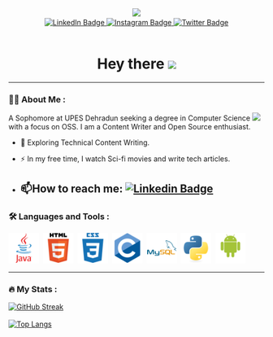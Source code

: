 

<!--
**tishajain25/tishajain25** is a ✨ _special_ ✨ repository because its `README.md` (this file) appears on your GitHub profile.

Here are some ideas to get you started:

- 🔭 I’m currently working on ...
- 🌱 I’m currently learning ...
- 👯 I’m looking to collaborate on ...
- 🤔 I’m looking for help with ...
- 💬 Ask me about ...
- 📫 How to reach me: ...
- 😄 Pronouns: ...
- ⚡ Fun fact: ...
-->

<div id="header" align="center">
  <img src="https://media3.giphy.com/media/L1R1tvI9svkIWwpVYr/giphy.gif?cid=ecf05e47rp0p3tp2mym1gb0av35pivm0fs40nmqsdzqk7uu8&rid=giphy.gif&ct=g" width="350"/>


<div id="badges">
  <a href="https://www.linkedin.com/in/tisha-jain-a06323233/">
    <img src="https://img.shields.io/badge/LinkedIn-blue?style=for-the-badge&logo=linkedin&logoColor=white" alt="LinkedIn Badge"/>
  </a>
  <a href="https://www.instagram.com/tisha_jain_25/">
    <img src="https://img.shields.io/badge/Instagram-pink?style=for-the-badge&logo=instagram&logoColor=white" alt="Instagram Badge"/>
  </a>
  <a href="https://twitter.com/jaintisha25?t=xQnOmn7wQSKO-5UsetT82Q&s=09">
    <img src="https://img.shields.io/badge/Twitter-blue?style=for-the-badge&logo=twitter&logoColor=white" alt="Twitter Badge"/>
  </a>
</div>

<img src="https://komarev.com/ghpvc/?username=tishajain25&style=flat-square&color=blue" alt=""/>
  <h1>
  Hey there 
  <img src="https://media.giphy.com/media/hvRJCLFzcasrR4ia7z/giphy.gif" width="30px"/>
</h1>
  </div>

  ---

### :woman_technologist: About Me :
  A Sophomore at UPES Dehradun seeking a degree in Computer Science <img src="https://media.giphy.com/media/WUlplcMpOCEmTGBtBW/giphy.gif" width="30"> with a focus on OSS. I am a Content Writer and Open Source enthusiast.

- :seedling: Exploring Technical Content Writing.

- :zap: In my free time, I watch Sci-fi movies and write tech articles.

- :mailbox:How to reach me: [![Linkedin Badge](https://img.shields.io/badge/-tisha-blue?style=flat&logo=Linkedin&logoColor=white)](https://twitter.com/jaintisha25?t=xQnOmn7wQSKO-5UsetT82Q&s=09)
  ---

### :hammer_and_wrench: Languages and Tools :


<div>
  <img src="https://github.com/devicons/devicon/blob/master/icons/java/java-original-wordmark.svg" title="Java" alt="Java" width="60" height="60"/>&nbsp;
  <img src="https://raw.githubusercontent.com/devicons/devicon/master/icons/html5/html5-original-wordmark.svg" title="HTML5" alt="HTML" width="60" height="60"/>&nbsp;
  <img src="https://github.com/devicons/devicon/blob/master/icons/css3/css3-plain-wordmark.svg"  title="CSS3" alt="CSS" width="60" height="60"/>&nbsp;
  <img src="https://raw.githubusercontent.com/devicons/devicon/master/icons/c/c-original.svg" title="C" alt="C" width="60" height="60"/>&nbsp;
  <img src="https://github.com/devicons/devicon/blob/master/icons/mysql/mysql-original-wordmark.svg" title="MySQL"  alt="MySQL" width="60" height="60"/>&nbsp;
  <img src="https://raw.githubusercontent.com/devicons/devicon/master/icons/python/python-original.svg" title="Python" alt="Python" width="60" height="60"/>&nbsp;
  <img src="https://raw.githubusercontent.com/devicons/devicon/master/icons/android/android-original-wordmark.svg" title="Android" alt="Android" width="60" height="60"/>&nbsp;
</div>
  
   ---

### :fire: My Stats :
  
  [![GitHub Streak](http://github-readme-streak-stats.herokuapp.com?user=tishajain25&theme=dark&background=000000)](https://git.io/streak-stats)
<br>
  <br>
  [![Top Langs](https://github-readme-stats.vercel.app/api/top-langs/?username=tishajain25&layout=compact&theme=vision-friendly-dark)](https://github.com/anuraghazra/github-readme-stats)

